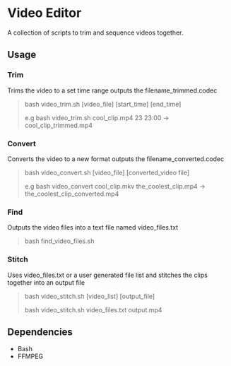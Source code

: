 # Video Editor

A collection of scripts to trim and sequence videos together.

## Usage

### Trim

Trims the video to a set time range outputs the filename_trimmed.codec

> bash video_trim.sh [video_file] [start_time] [end_time]
>
> e.g bash video_trim.sh cool_clip.mp4 23 23:00 -> cool_clip_trimmed.mp4

### Convert

Converts the video to a new format outputs the filename_converted.codec

> bash video_convert.sh [video_file] [converted_video file]
>
> e.g bash video_convert cool_clip.mkv the_coolest_clip.mp4 -> the_coolest_clip_converted.mp4

### Find

Outputs the video files into a text file named video_files.txt

> bash find_video_files.sh

### Stitch

Uses video_files.txt or a user generated file list and stitches the clips together into an output file

> bash video_stitch.sh [video_list] [output_file]
>
> bash video_stitch.sh video_files.txt output.mp4

## Dependencies

- Bash
- FFMPEG

